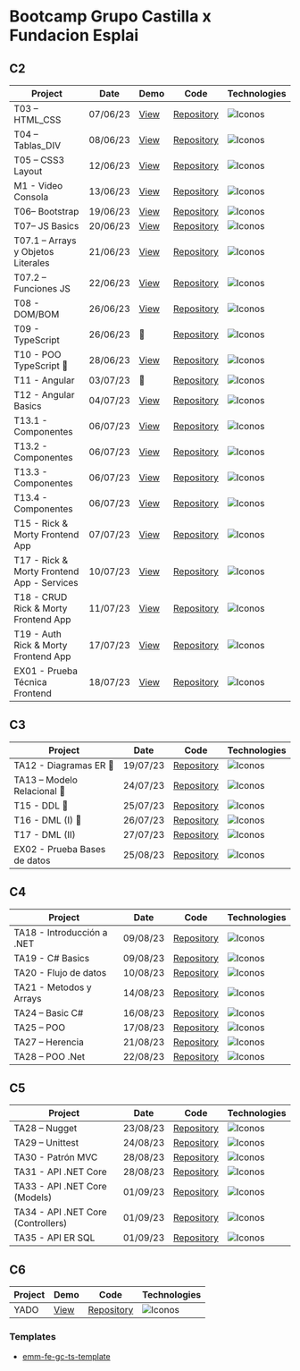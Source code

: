 # Bootcamp Grupo Castilla x Fundacion Esplai

## C2

| Project                                    | Date     | Demo                                                                | Code                                                                                                  | Technologies                                                                  |
| ------------------------------------------ | -------- | ------------------------------------------------------------------- | ----------------------------------------------------------------------------------------------------- | ----------------------------------------------------------------------------- |
| T03 – HTML_CSS                             | 07/06/23 | [View](https://emagrina.github.io/emm-fe-gc-t03-html-css-07-06-23/) | [Repository](https://github.com/emagrina/bootcamp-fe-gc/tree/main/c2/emm-fe-gc-t03-html-css-07-06-23) | <img alt="Iconos" src="https://skillicons.dev/icons?i=html,css&theme=light">  |
| T04 – Tablas_DIV                           | 08/06/23 | [View](https://emagrina.github.io/emm-fe-gc-t04-08-06-23/)          | [Repository](https://github.com/emagrina/bootcamp-fe-gc/tree/main/c2/emm-fe-gc-t04-08-06-23)          | <img alt="Iconos" src="https://skillicons.dev/icons?i=html,css&theme=light">  |
| T05 – CSS3 Layout                          | 12/06/23 | [View](https://emagrina.github.io/emm-fe-gc-t05-12-06-23/)          | [Repository](https://github.com/emagrina/bootcamp-fe-gc/tree/main/c2/emm-fe-gc-t05-12-06-23)          | <img alt="Iconos" src="https://skillicons.dev/icons?i=html,css&theme=light">  |
| M1 - Video Consola                         | 13/06/23 | [View](https://emagrina.github.io/emm-fe-gc-m01-13-06-23/)          | [Repository](https://github.com/emagrina/bootcamp-fe-gc/tree/main/c2/emm-fe-gc-m01-13-06-23)          | <img alt="Iconos" src="https://skillicons.dev/icons?i=html,css&theme=light">  |
| T06– Bootstrap                             | 19/06/23 | [View](https://emagrina.github.io/emm-fe-gc-t06-19-06-23/)          | [Repository](https://github.com/emagrina/bootcamp-fe-gc/tree/main/c2/emm-fe-gc-t06-19-06-23)          | <img alt="Iconos" src="https://skillicons.dev/icons?i=bootstrap&theme=light"> |
| T07– JS Basics                             | 20/06/23 | [View](https://emagrina.github.io/emm-fe-gc-t07-20-06-23/)          | [Repository](https://github.com/emagrina/bootcamp-fe-gc/tree/main/c2/emm-fe-gc-t07-20-06-23)          | <img alt="Iconos" src="https://skillicons.dev/icons?i=js&theme=light">        |
| T07.1 – Arrays y Objetos Literales         | 21/06/23 | [View](https://emagrina.github.io/emm-fe-gc-t07.1-21-06-23/)        | [Repository](https://github.com/emagrina/bootcamp-fe-gc/tree/main/c2/emm-fe-gc-t07.1-21-06-23)        | <img alt="Iconos" src="https://skillicons.dev/icons?i=js&theme=light">        |
| T07.2 – Funciones JS                       | 22/06/23 | [View](https://emagrina.github.io/emm-fe-gc-t07.2-22-06-23/)        | [Repository](https://github.com/emagrina/bootcamp-fe-gc/tree/main/c2/emm-fe-gc-t07.2-22-06-23)        | <img alt="Iconos" src="https://skillicons.dev/icons?i=js&theme=light">        |
| T08 - DOM/BOM                              | 26/06/23 | [View](https://emagrina.github.io/emm-fe-gc-t08-26-06-23/)          | [Repository](https://github.com/emagrina/bootcamp-fe-gc/tree/main/c2/emm-fe-gc-t08-26-06-23)          | <img alt="Iconos" src="https://skillicons.dev/icons?i=js,html&theme=light">   |
| T09 - TypeScript                           | 26/06/23 | 🙈                                                                  | [Repository](https://github.com/emagrina/bootcamp-fe-gc/tree/main/c2/emm-fe-gc-t09-26-06-23)          | <img alt="Iconos" src="https://skillicons.dev/icons?i=ts&theme=light">        |
| T10 - POO TypeScript 👥                    | 28/06/23 | [View](https://emagrina.github.io/team4-fe-gc-t09-28-06-23/)        | [Repository](https://github.com/emagrina/bootcamp-fe-gc/tree/main/c2/team4-fe-gc-t09-28-06-23)        | <img alt="Iconos" src="https://skillicons.dev/icons?i=ts&theme=light">        |
| T11 - Angular                              | 03/07/23 | 🙈                                                                  | [Repository](https://github.com/emagrina/bootcamp-fe-gc/tree/main/c2/emm-fe-gc-t11-03-07-23)          | <img alt="Iconos" src="https://skillicons.dev/icons?i=angular&theme=light">   |
| T12 - Angular Basics                       | 04/07/23 | [View](https://emagrina-calculator.netlify.app/)                    | [Repository](https://github.com/emagrina/bootcamp-fe-gc/tree/main/c2/emm-fe-gc-t12-04-07-23)          | <img alt="Iconos" src="https://skillicons.dev/icons?i=angular&theme=light">   |
| T13.1 - Componentes                        | 06/07/23 | [View](https://emagrina-emm-fe-gc-t35-1-06-07-23.netlify.app/)      | [Repository](https://github.com/emagrina/bootcamp-fe-gc/tree/main/c2/emm-fe-gc-t35.1-06-07-23)        | <img alt="Iconos" src="https://skillicons.dev/icons?i=angular&theme=light">   |
| T13.2 - Componentes                        | 06/07/23 | [View](https://emagrina-emm-fe-gc-t35-2-06-07-23.netlify.app/)      | [Repository](https://github.com/emagrina/bootcamp-fe-gc/tree/main/c2/emm-fe-gc-t35.2-06-07-23)        | <img alt="Iconos" src="https://skillicons.dev/icons?i=angular&theme=light">   |
| T13.3 - Componentes                        | 06/07/23 | [View](https://emagrina-emm-fe-gc-t35-3-06-07-23.netlify.app/)      | [Repository](https://github.com/emagrina/bootcamp-fe-gc/tree/main/c2/emm-fe-gc-t35.3-06-07-23)        | <img alt="Iconos" src="https://skillicons.dev/icons?i=angular&theme=light">   |
| T13.4 - Componentes                        | 06/07/23 | [View](https://emagrina-emm-fe-gc-t35-4-06-07-23.netlify.app/)      | [Repository](https://github.com/emagrina/bootcamp-fe-gc/tree/main/c2/emm-fe-gc-t35.4-06-07-23)        | <img alt="Iconos" src="https://skillicons.dev/icons?i=angular&theme=light">   |
| T15 - Rick & Morty Frontend App            | 07/07/23 | [View](https://main.d2a7mkj0oubaet.amplifyapp.com/)                 | [Repository](https://github.com/emagrina/bootcamp-fe-gc/tree/main/c2/emm-fe-gc-t15-07-07-23)          | <img alt="Iconos" src="https://skillicons.dev/icons?i=angular&theme=light">   |
| T17 - Rick & Morty Frontend App - Services | 10/07/23 | [View](https://main.d3oh690l4khlp7.amplifyapp.com/)                 | [Repository](https://github.com/emagrina/bootcamp-fe-gc/tree/main/c2/emm-fe-gc-t17-10-07-23)          | <img alt="Iconos" src="https://skillicons.dev/icons?i=angular&theme=light">   |
| T18 - CRUD Rick & Morty Frontend App       | 11/07/23 | [View](https://main.d1yzooehbdhfau.amplifyapp.com/)                 | [Repository](https://github.com/emagrina/bootcamp-fe-gc/tree/main/c2/emm-fe-gc-t18-11-07-23)          | <img alt="Iconos" src="https://skillicons.dev/icons?i=angular&theme=light">   |
| T19 - Auth Rick & Morty Frontend App       | 17/07/23 | [View](https://main.dcpuxppbr5h71.amplifyapp.com/)                  | [Repository](https://github.com/emagrina/bootcamp-fe-gc/tree/main/c2/emm-fe-gc-t19-17-07-23)          | <img alt="Iconos" src="https://skillicons.dev/icons?i=angular&theme=light">   |
| EX01 - Prueba Técnica Frontend             | 18/07/23 | [View](https://main.d2rijkp6h51cs.amplifyapp.com/)                  | [Repository](https://github.com/emagrina/bootcamp-fe-gc/tree/main/c2/emm-fe-gc-ex1-18-07-23)          | <img alt="Iconos" src="https://skillicons.dev/icons?i=angular&theme=light">   |

## C3

| Project                      | Date     | Code                                                                                                   | Technologies                                                              |
| ---------------------------- | -------- | ------------------------------------------------------------------------------------------------------ | ------------------------------------------------------------------------- |
| TA12 - Diagramas ER 👥       | 19/07/23 | [Repository](https://github.com/emagrina/bootcamp-fe-gc/tree/main/c3/team3-fe-gc-t12-19-07-23)         | <img alt="Iconos" src="https://skillicons.dev/icons?i=mysql&theme=light"> |
| TA13 – Modelo Relacional 👥  | 24/07/23 | [Repository](https://github.com/emagrina/bootcamp-fe-gc/tree/main/c3/team3-fe-gc-t13-24-07-23)         | <img alt="Iconos" src="https://skillicons.dev/icons?i=mysql&theme=light"> |
| T15 - DDL 👥                 | 25/07/23 | [Repository](https://github.com/emagrina/bootcamp-fe-gc/tree/main/c3/team3-fe-gc-t15-25-07-23)         | <img alt="Iconos" src="https://skillicons.dev/icons?i=mysql&theme=light"> |
| T16 - DML (I) 👥             | 26/07/23 | [Repository](https://github.com/emagrina/bootcamp-fe-gc/tree/main/c3/emm-fe-gc-t16-26-07-23)           | <img alt="Iconos" src="https://skillicons.dev/icons?i=mysql&theme=light"> |
| T17 - DML (II)               | 27/07/23 | [Repository](https://github.com/emagrina/bootcamp-fe-gc/tree/main/c3/emm-fe-gc-t17-27-07-23/tree/main) | <img alt="Iconos" src="https://skillicons.dev/icons?i=mysql&theme=light"> |
| EX02 - Prueba Bases de datos | 25/08/23 | [Repository](https://github.com/emagrina/bootcamp-fe-gc/tree/main/c3/emm-fe-gc-ex2-25-08-23)           | <img alt="Iconos" src="https://skillicons.dev/icons?i=mysql&theme=light"> |

## C4

| Project                    | Date     | Code                                                                                         | Technologies                                                           |
| -------------------------- | -------- | -------------------------------------------------------------------------------------------- | ---------------------------------------------------------------------- |
| TA18 - Introducción a .NET | 09/08/23 | [Repository](https://github.com/emagrina/bootcamp-fe-gc/tree/main/c4/emm-fe-gc-t18-09-08-23) | <img alt="Iconos" src="https://skillicons.dev/icons?i=cs&theme=light"> |
| TA19 - C# Basics           | 09/08/23 | [Repository](https://github.com/emagrina/bootcamp-fe-gc/tree/main/c4/emm-fe-gc-t19-09-08-23) | <img alt="Iconos" src="https://skillicons.dev/icons?i=cs&theme=light"> |
| TA20 - Flujo de datos      | 10/08/23 | [Repository](https://github.com/emagrina/bootcamp-fe-gc/tree/main/c4/emm-fe-gc-t20-10-08-23) | <img alt="Iconos" src="https://skillicons.dev/icons?i=cs&theme=light"> |
| TA21 - Metodos y Arrays    | 14/08/23 | [Repository](https://github.com/emagrina/bootcamp-fe-gc/tree/main/c4/emm-fe-gc-t21-14-08-23) | <img alt="Iconos" src="https://skillicons.dev/icons?i=cs&theme=light"> |
| TA24 – Basic C#            | 16/08/23 | [Repository](https://github.com/emagrina/bootcamp-fe-gc/tree/main/c4/emm-fe-gc-t24-16-08-23) | <img alt="Iconos" src="https://skillicons.dev/icons?i=cs&theme=light"> |
| TA25 – POO                 | 17/08/23 | [Repository](https://github.com/emagrina/bootcamp-fe-gc/tree/main/c4/emm-fe-gc-t25-17-08-23) | <img alt="Iconos" src="https://skillicons.dev/icons?i=cs&theme=light"> |
| TA27 – Herencia            | 21/08/23 | [Repository](https://github.com/emagrina/bootcamp-fe-gc/tree/main/c4/emm-fe-gc-t27-21-08-23) | <img alt="Iconos" src="https://skillicons.dev/icons?i=cs&theme=light"> |
| TA28 – POO .Net            | 22/08/23 | [Repository](https://github.com/emagrina/bootcamp-fe-gc/tree/main/c4/emm-fe-gc-t28-22-08-23) | <img alt="Iconos" src="https://skillicons.dev/icons?i=cs&theme=light"> |

## C5

| Project                            | Date     | Code                                                                                         | Technologies                                                            |
| ---------------------------------- | -------- | -------------------------------------------------------------------------------------------- | ----------------------------------------------------------------------- |
| TA28 – Nugget                      | 23/08/23 | [Repository](https://github.com/emagrina/bootcamp-fe-gc/tree/main/c5/emm-fe-gc-t28-23-08-23) | <img alt="Iconos" src="https://skillicons.dev/icons?i=cs&theme=light">  |
| TA29 – Unittest                    | 24/08/23 | [Repository](https://github.com/emagrina/bootcamp-fe-gc/tree/main/c5/emm-fe-gc-t29-24-08-23) | <img alt="Iconos" src="https://skillicons.dev/icons?i=cs&theme=light">  |
| TA30 - Patrón MVC                  | 28/08/23 | [Repository](https://github.com/emagrina/bootcamp-fe-gc/tree/main/c5/emm-fe-gc-t30-28-08-23) | <img alt="Iconos" src="https://skillicons.dev/icons?i=net&theme=light"> |
| TA31 - API .NET Core               | 28/08/23 | [Repository](https://github.com/emagrina/bootcamp-fe-gc/tree/main/c5/emm-fe-gc-t31-28-08-23) | <img alt="Iconos" src="https://skillicons.dev/icons?i=net&theme=light"> |
| TA33 - API .NET Core (Models)      | 01/09/23 | [Repository](https://github.com/emagrina/bootcamp-fe-gc/tree/main/c5/emm-fe-gc-t33-01-09-23) | <img alt="Iconos" src="https://skillicons.dev/icons?i=net&theme=light"> |
| TA34 - API .NET Core (Controllers) | 01/09/23 | [Repository](https://github.com/emagrina/bootcamp-fe-gc/tree/main/c5/emm-fe-gc-t34-01-09-23) | <img alt="Iconos" src="https://skillicons.dev/icons?i=net&theme=light"> |
| TA35 - API ER SQL                  | 01/09/23 | [Repository](https://github.com/emagrina/bootcamp-fe-gc/tree/main/c5/emm-fe-gc-t35-01-09-23) | <img alt="Iconos" src="https://skillicons.dev/icons?i=net&theme=light"> |

## C6

| Project | Demo                                                | Code                                    | Technologies                                                                          |
| ------- | --------------------------------------------------- | --------------------------------------- | ------------------------------------------------------------------------------------- |
| YADO    | [View](https://main.d2cllapvi2wbve.amplifyapp.com/) | [Repository](https://github.com/YadoGo) | <img alt="Iconos" src="https://skillicons.dev/icons?i=angular,net,mysql&theme=light"> |

### Templates

- [emm-fe-gc-ts-template](https://github.com/emagrina/emm-fe-gc-ts-template)
